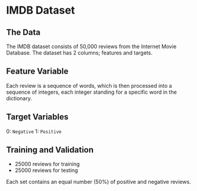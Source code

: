 # IMDB Dataset

## The Data
The IMDB dataset consists of 50,000 reviews from the Internet Movie Database.
The dataset has 2 columns; features and targets.

## Feature Variable
Each review is a sequence of words, which is then processed into a sequence of integers, each integer standing for a specific word in the dictionary.

## Target Variables
0: `Negative`
1: `Positive`

## Training and Validation

- 25000 reviews for training
- 25000 reviews for testing

Each set contains an equal number (50%) of positive and negative reviews.
